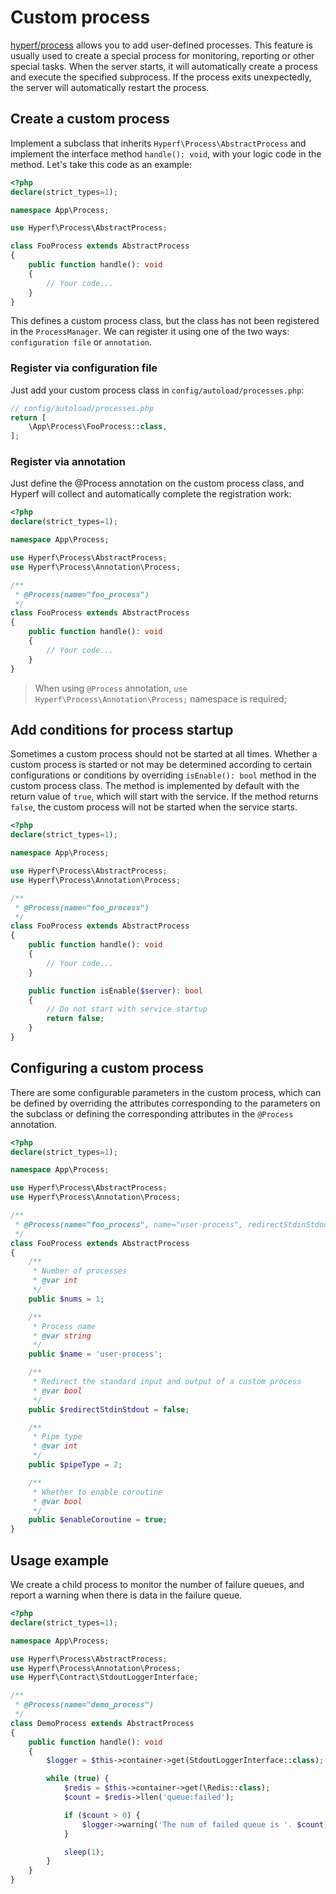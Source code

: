 # Custom process

[hyperf/process](https://github.com/hyperf-cloud/process) allows you to add user-defined processes. This feature is usually used to create a special process for monitoring, reporting or other special tasks. When the server starts, it will automatically create a process and execute the specified subprocess. If the process exits unexpectedly, the server will automatically restart the process.

## Create a custom process

Implement a subclass that inherits `Hyperf\Process\AbstractProcess` and implement the interface method `handle(): void`, with your logic code in the method. Let's take this code as an example:

```php
<?php
declare(strict_types=1);

namespace App\Process;

use Hyperf\Process\AbstractProcess;

class FooProcess extends AbstractProcess
{
    public function handle(): void
    {
        // Your code...
    }
}
```

This defines a custom process class, but the class has not been registered in the `ProcessManager`. We can register it using one of the two ways: `configuration file` or `annotation`.

### Register via configuration file

Just add your custom process class in `config/autoload/processes.php`:

```php
// config/autoload/processes.php
return [
    \App\Process\FooProcess::class,
];
```

### Register via annotation

Just define the @Process annotation on the custom process class, and Hyperf will collect and automatically complete the registration work:

```php
<?php
declare(strict_types=1);

namespace App\Process;

use Hyperf\Process\AbstractProcess;
use Hyperf\Process\Annotation\Process;

/**
 * @Process(name="foo_process")
 */
class FooProcess extends AbstractProcess
{
    public function handle(): void
    {
        // Your code...
    }
}
```

> When using `@Process` annotation, `use Hyperf\Process\Annotation\Process;` namespace is required;

## Add conditions for process startup

Sometimes a custom process should not be started at all times. Whether a custom process is started or not may be determined according to certain configurations or conditions by overriding `isEnable(): bool` method in the custom process class. The method is implemented by default with the return value of `true`, which will start with the service. If the method returns `false`, the custom process will not be started when the service starts.

```php
<?php
declare(strict_types=1);

namespace App\Process;

use Hyperf\Process\AbstractProcess;
use Hyperf\Process\Annotation\Process;

/**
 * @Process(name="foo_process")
 */
class FooProcess extends AbstractProcess
{
    public function handle(): void
    {
        // Your code...
    }

    public function isEnable($server): bool
    {
        // Do not start with service startup
        return false;
    }
}
```

## Configuring a custom process

There are some configurable parameters in the custom process, which can be defined by overriding the attributes corresponding to the parameters on the subclass or defining the corresponding attributes in the `@Process` annotation.

```php
<?php
declare(strict_types=1);

namespace App\Process;

use Hyperf\Process\AbstractProcess;
use Hyperf\Process\Annotation\Process;

/**
 * @Process(name="foo_process", name="user-process", redirectStdinStdout=false, pipeType=2, enableCoroutine=true)
 */
class FooProcess extends AbstractProcess
{
    /**
     * Number of processes
     * @var int
     */
    public $nums = 1;

    /**
     * Process name
     * @var string
     */
    public $name = 'user-process';

    /**
     * Redirect the standard input and output of a custom process
     * @var bool
     */
    public $redirectStdinStdout = false;

    /**
     * Pipe type
     * @var int
     */
    public $pipeType = 2;

    /**
     * Whether to enable coroutine
     * @var bool
     */
    public $enableCoroutine = true;
}
```

## Usage example

We create a child process to monitor the number of failure queues, and report a warning when there is data in the failure queue.

```php
<?php
declare(strict_types=1);

namespace App\Process;

use Hyperf\Process\AbstractProcess;
use Hyperf\Process\Annotation\Process;
use Hyperf\Contract\StdoutLoggerInterface;

/**
 * @Process(name="demo_process")
 */
class DemoProcess extends AbstractProcess
{
    public function handle(): void
    {
        $logger = $this->container->get(StdoutLoggerInterface::class);

        while (true) {
            $redis = $this->container->get(\Redis::class);
            $count = $redis->llen('queue:failed');

            if ($count > 0) {
                $logger->warning('The num of failed queue is '. $count);
            }

            sleep(1);
        }
    }
}
```
